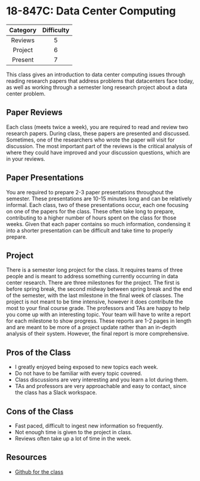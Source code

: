# 18-847C: Data Center Computing

| Category | Difficulty |
|:-:       | :-:        |
| Reviews  | 5          |
| Project  | 6          |
| Present  | 7          |

This class gives an introduction to data center computing issues through reading research papers that address  problems that datacenters face today, as well as working through a semester long research project about a data center problem. 

## Paper Reviews

Each class (meets twice a week), you are required to read and review two research papers. During class, these papers are presented and discussed. Sometimes, one of the researchers who wrote the paper will visit for discussion. The most important part of the reviews is the critical analysis of where they could have improved and your discussion questions, which are in your reviews. 

## Paper Presentations

You are required to prepare 2-3 paper presentations throughout the semester. These presentations are 10-15 minutes long and can be relatively informal. Each class, two of these presentations occur, each one focusing on one of the papers for the class. These often take long to prepare, contributing to a higher number of hours spent on the class for those weeks. Given that each paper contains so much information, condensing it into a shorter presentation can be difficult and take time to properly prepare. 

## Project

There is a semester long project for the class. It requires teams of three people and is meant to address something currently occurring in data center research. There are three milestones for the project. The first is before spring break, the second midway between spring break and the end of the semester, with the last milestone in the final week of classes.
The project is not meant to be time intensive, however it does contribute the most to your final course grade. The professors and TAs are happy to help you come up with an interesting topic. 
Your team will have to write a report for each milestone to show progress. These reports are 1-2 pages in length and are meant to be more of a project update rather than an in-depth analysis of their system. However, the final report is more comprehensive. 

## Pros of the Class

- I greatly enjoyed being exposed to new topics each week.
- Do not have to be familiar with every topic covered.
- Class discussions are very interesting and you learn a lot during them.
- TAs and professors are very approachable and easy to contact, since the class has a Slack workspace.

## Cons of the Class

- Fast paced, difficult to ingest new information so frequently.
- Not enough time is given to the project in class.
- Reviews often take up a lot of time in the week. 


## Resources

- [Github for the class](https://github.com/STAR-Research/18-847C-S22)
